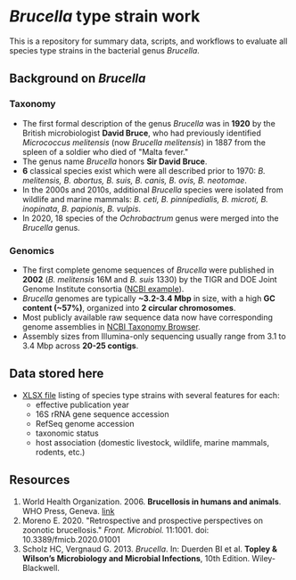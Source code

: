 # _Brucella_ type strain work
This is a repository for summary data, scripts, and workflows to evaluate all species type strains in the bacterial genus _Brucella_.

## Background on _Brucella_
### Taxonomy
- The first formal description of the genus _Brucella_ was in **1920** by the British microbiologist **David Bruce**, who had previously identified _Micrococcus melitensis_ (now _Brucella melitensis_) in 1887 from the spleen of a soldier who died of "Malta fever."
- The genus name _Brucella_ honors **Sir David Bruce**.  
- **6** classical species exist which were all described prior to 1970:  _B. melitensis, B. abortus, B. suis, B. canis, B. ovis, B. neotomae_.
- In the 2000s and 2010s, additional _Brucella_ species were isolated from wildlife and marine mammals:  _B. ceti, B. pinnipedialis, B. microti, B. inopinata_, _B. papionis_, _B. vulpis_.
- In 2020, 18 species of the _Ochrobactrum_ genus were merged into the _Brucella_ genus.

### Genomics
- The first complete genome sequences of _Brucella_ were published in **2002** (_B. melitensis_ 16M and _B. suis_ 1330) by the TIGR and DOE Joint Genome Institute consortia ([NCBI example](https://www.ncbi.nlm.nih.gov/datasets/genome/GCF_000007125.1/)).  
- _Brucella_ genomes are typically **~3.2-3.4 Mbp** in size, with a high **GC content (~57%)**, organized into **2 circular chromosomes**.
- Most publicly available raw sequence data now have corresponding genome assemblies in [NCBI Taxonomy Browser](https://www.ncbi.nlm.nih.gov/Taxonomy/Browser/wwwtax.cgi?mode=Info&id=234&lvl=3).  
- Assembly sizes from Illumina-only sequencing usually range from 3.1 to 3.4 Mbp across **20-25 contigs**.

## Data stored here
- [XLSX file](https://github.com/bacterial-genomics/brucella_type_strains/raw/refs/heads/main/type-strain-info/List%20of%20approved%20Brucella%20species.xlsx) listing of species type strains with several features for each:
  - effective publication year
  - 16S rRNA gene sequence accession
  - RefSeq genome accession
  - taxonomic status
  - host association (domestic livestock, wildlife, marine mammals, rodents, etc.)

## Resources
1. World Health Organization. 2006. **Brucellosis in humans and animals**. WHO Press, Geneva. [link](https://www.who.int/csr/resources/publications/Brucellosis.pdf)
2. Moreno E. 2020. "Retrospective and prospective perspectives on zoonotic brucellosis." *Front. Microbiol.* 11:1001. doi: 10.3389/fmicb.2020.01001
3. Scholz HC, Vergnaud G. 2013. *Brucella*. In: Duerden BI et al. **Topley & Wilson’s Microbiology and Microbial Infections**, 10th Edition. Wiley-Blackwell.
